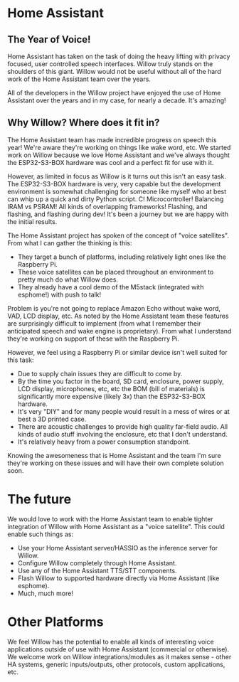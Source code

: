 # Home Assistant

## The Year of Voice!

Home Assistant has taken on the task of doing the heavy lifting with privacy focused, user controlled speech interfaces. Willow truly stands on the shoulders of this giant. Willow would not be useful without all of the hard work of the Home Assistant team over the years.

All of the developers in the Willow project have enjoyed the use of Home Assistant over the years and in my case, for nearly a decade. It's amazing!

## Why Willow? Where does it fit in?

The Home Assistant team has made incredible progress on speech this year! We're aware they're working on things like wake word, etc. We started work on Willow because we love Home Assistant and we've always thought the ESP32-S3-BOX hardware was cool and a perfect fit for use with it.

However, as limited in focus as Willow is it turns out this isn't an easy task. The ESP32-S3-BOX hardware is very, very capable but the development environment is somewhat challenging for someone like myself who at best can whip up a quick and dirty Python script. C! Microcontroller! Balancing IRAM vs PSRAM! All kinds of overlapping frameworks! Flashing, and flashing, and flashing during dev! It's been a journey but we are happy with the initial results.

The Home Assistant project has spoken of the concept of "voice satellites". From what I can gather the thinking is this:

- They target a bunch of platforms, including relatively light ones like the Raspberry Pi.
- These voice satellites can be placed throughout an environment to pretty much do what Willow does.
- They already have a cool demo of the M5stack (integrated with esphome!) with push to talk!

Problem is you're not going to replace Amazon Echo without wake word, VAD, LCD display, etc. As noted by the Home Assistant team these features are surprisingly difficult to implement (from what I remember their anticipated speech and wake engine is proprietary). From what I understand they're working on support of these with the Raspberry Pi.

However, we feel using a Raspberry Pi or similar device isn't well suited for this task:

- Due to supply chain issues they are difficult to come by.
- By the time you factor in the board, SD card, enclosure, power supply, LCD display, microphones, etc, etc the BOM (bill of materials) is significantly more expensive (likely 3x) than the ESP32-S3-BOX hardware.
- It's very "DIY" and for many people would result in a mess of wires or at best a 3D printed case.
- There are acoustic challenges to provide high quality far-field audio. All kinds of audio stuff involving the enclosure, etc that I don't understand.
- It's relatively heavy from a power consumption standpoint.

Knowing the awesomeness that is Home Assistant and the team I'm sure they're working on these issues and will have their own complete solution soon.

# The future

We would love to work with the Home Assistant team to enable tighter integration of Willow with Home Assistant as a "voice satellite". This could enable such things as:

- Use your Home Assistant server/HASSIO as the inference server for Willow.
- Configure Willow completely through Home Assistant.
- Use any of the Home Assistant TTS/STT components.
- Flash Willow to supported hardware directly via Home Assistant (like esphome).
- Much, much more!

# Other Platforms
We feel Willow has the potential to enable all kinds of interesting voice applications outside of use with Home Assistant (commercial or otherwise). We welcome work on Willow integrations/modules as it makes sense - other HA systems, generic inputs/outputs, other protocols, custom applications, etc.